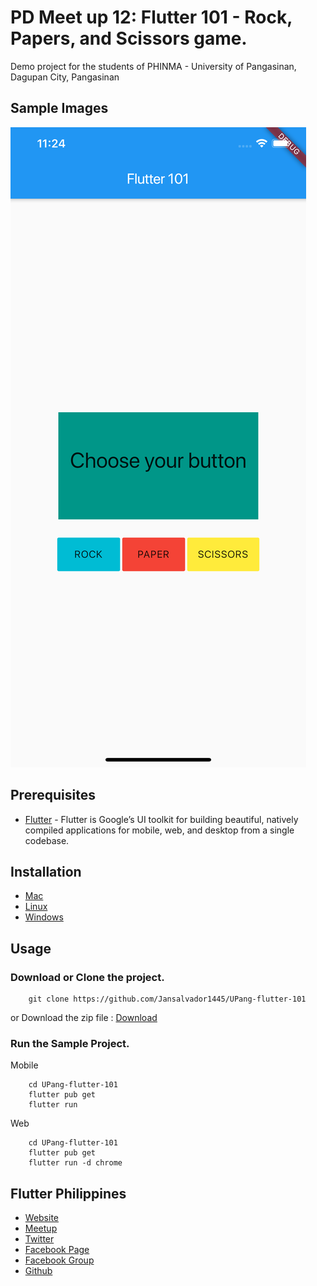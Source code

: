 # PD Meet up 12: Flutter 101 - Rock, Papers, and Scissors game.

Demo project for the students of PHINMA - University of Pangasinan, Dagupan City, Pangasinan

## Sample Images
![Screenshot](images/iOS.png)

## Prerequisites
- [Flutter](https://flutter.dev/) - Flutter is Google’s UI toolkit for building beautiful, natively compiled applications for mobile, web, and desktop from a single codebase.

## Installation
- [Mac](https://flutter.dev/docs/get-started/install/macos)
- [Linux](https://flutter.dev/docs/get-started/install/linux)
- [Windows](https://flutter.dev/docs/get-started/install/windows)


## Usage
### Download or Clone the project.
```
    git clone https://github.com/Jansalvador1445/UPang-flutter-101
```

or Download the zip file : [Download](https://github.com/Jansalvador1445/UPang-flutter-101/archive/master.zip)

### Run the Sample Project.

Mobile 
```
    cd UPang-flutter-101
    flutter pub get
    flutter run
```

Web 
```
    cd UPang-flutter-101
    flutter pub get
    flutter run -d chrome
```

## Flutter Philippines
- [Website](https://flutter.ph/#/)
- [Meetup](https://www.meetup.com/flutterph/)
- [Twitter](https://twitter.com/flutter_ph)
- [Facebook Page](https://www.facebook.com/flutterphilippines/)
- [Facebook Group](https://www.facebook.com/groups/flutterphilippines/)
- [Github](https://github.com/flutterph)




